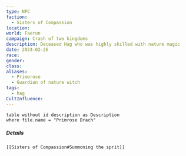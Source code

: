 ```yaml
---
type: NPC
faction:
  - Sisters of Compassion
location: 
world: Faerun
campaign: Crash of two kingdoms
description: Deceased Hag who was highly skilled with nature magic
date: 2024-02-26
race: 
gender: 
class: 
aliases:
  - Primerose
  - Guardian of nature witch
tags:
  - hag
CultInfluence:
---
```

```dataview
table without id description as Description
where file.name = "Primrose Drach"
```
##### Details

	[[Sisters of Compassion#Summoning the sprit]]
	